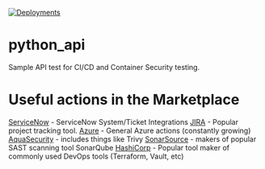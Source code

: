 [![Deployments](https://github.com/duffycb89/python_api/actions/workflows/deploy.yml/badge.svg)](https://github.com/duffycb89/python_api/actions/workflows/deploy.yml)

# python_api
Sample API test for CI/CD and Container Security testing.



# Useful actions in the Marketplace

[ServiceNow](https://github.com/marketplace?type=actions&query=servicenow+) - ServiceNow System/Ticket Integrations
[JIRA](https://github.com/marketplace?type=actions&query=Jira+) - Popular project tracking tool.
[Azure](https://github.com/marketplace?type=actions&query=azure+) - General Azure actions (constantly growing)
[AquaSecurity](https://github.com/marketplace?type=actions&query=aquasecurity+) - includes things like Trivy
[SonarSource](https://github.com/marketplace?type=actions&query=SonarSource+) - makers of popular SAST scanning tool SonarQube
[HashiCorp](https://github.com/marketplace?type=actions&query=HashiCorp+) - Popular tool maker of commonly used DevOps tools (Terraform, Vault, etc)
